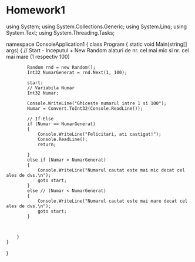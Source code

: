 # Homework1

using System;
using System.Collections.Generic;
using System.Linq;
using System.Text;
using System.Threading.Tasks;

namespace ConsoleApplication1
{
    class Program
    {
        static void Main(string[] args)
        {
            // Start - Inceputul + New Random alaturi de nr. cel mai mic si nr. cel mai mare (1 respectiv 100)
            
            Random rnd = new Random();
            Int32 NumarGenerat = rnd.Next(1, 100);

            start:
            // Variabila Numar
            Int32 Numar;

            Console.WriteLine("Ghiceste numarul intre 1 si 100");
            Numar = Convert.ToInt32(Console.ReadLine());

            // If-Else
            if (Numar == NumarGenerat)
            {
                Console.WriteLine("Felicitari, ati castigat!");
                Console.ReadLine();
                return;
             
            }
            else if (Numar > NumarGenerat)
            {
                Console.WriteLine("Numarul cautat este mai mic decat cel ales de dvs.\n");
                goto start;
            }
            else // (Numar < NumarGenerat)
            {
                Console.WriteLine("Numarul cautat este mai mare decat cel ales de dvs.\n");
                goto start;
            }

           
            
        }
    }
}

